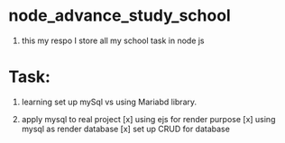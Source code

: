 # node_advance_study_school
1. this my respo I store all my school task in node js 

# Task: 

1. learning set up mySql vs using Mariabd library. 

2. apply mysql to real project 
[x] using ejs for render purpose
[x] using mysql as render database
[x] set up CRUD for database